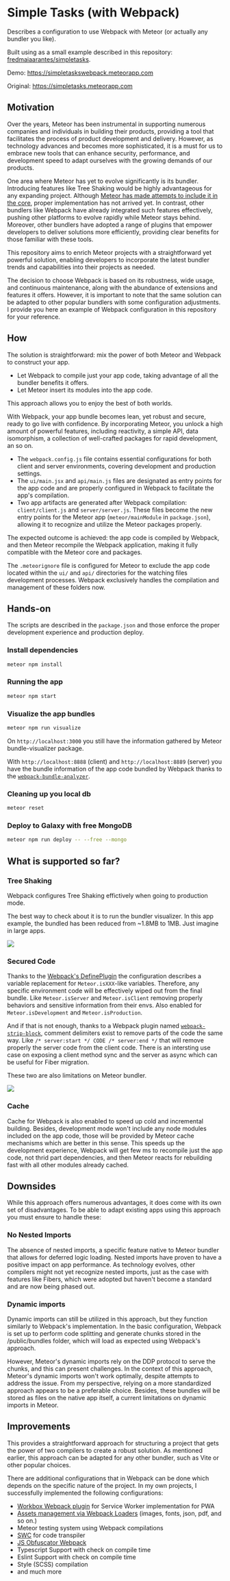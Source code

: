 # Simple Tasks (with Webpack)

Describes a configuration to use Webpack with Meteor (or actually any bundler you like).

Built using as a small example described in this repository: [fredmaiaarantes/simpletasks](https://github.com/fredmaiaarantes/simpletasks).

Demo: https://simpletaskswebpack.meteorapp.com

Original: https://simpletasks.meteorapp.com

## Motivation

Over the years, Meteor has been instrumental in supporting numerous companies and individuals in building their products, providing a tool that facilitates the process of product development and delivery. However, as technology advances and becomes more sophisticated, it is a must for us to embrace new tools that can enhance security, performance, and development speed to adapt ourselves with the growing demands of our products.

One area where Meteor has yet to evolve significantly is its bundler. Introducing features like Tree Shaking would be highly advantageous for any expanding project. Although [Meteor has made attempts to include it in the core](https://github.com/meteor/meteor/pull/11164), proper implementation has not arrived yet. In contrast, other bundlers like Webpack have already integrated such features effectively, pushing other platforms to evolve rapidly while Meteor stays behind. Moreover, other bundlers have adopted a range of plugins that empower developers to deliver solutions more efficiently, providing clear benefits for those familiar with these tools.

This repository aims to enrich Meteor projects with a straightforward yet powerful solution, enabling developers to incorporate the latest bundler trends and capabilities into their projects as needed.

The decision to choose Webpack is based on its robustness, wide usage, and continuous maintenance, along with the abundance of extensions and features it offers. However, it is important to note that the same solution can be adapted to other popular bundlers with some configuration adjustments. I provide you here an example of Webpack configuration in this repository for your reference.

## How

The solution is straightforward: mix the power of both Meteor and Webpack to construct your app.

- Let Webpack to compile just your app code, taking advantage of all the bundler benefits it offers.
- Let Meteor insert its modules into the app code.

This approach allows you to enjoy the best of both worlds.

With Webpack, your app bundle becomes lean, yet robust and secure, ready to go live with confidence. By incorporating Meteor, you unlock a high amount of powerful features, including reactivity, a simple API, data isomorphism, a collection of well-crafted packages for rapid development, an so on.

- The `webpack.config.js` file contains essential configurations for both client and server environments, covering development and production settings.
- The `ui/main.jsx` and `api/main.js` files are designated as entry points for the app code and are properly configured in Webpack to facilitate the app's compilation.
- Two app artifacts are generated after Webpack compilation: `client/client.js` and `server/server.js`. These files become the new entry points for the Meteor app (`meteor/mainModule` in `package.json`), allowing it to recognize and utilize the Meteor packages properly.

The expected outcome is achieved: the app code is compiled by Webpack, and then Meteor recompile the Webpack application, making it fully compatible with the Meteor core and packages.

The `.meteorignore` file is configured for Meteor to exclude the app code located within the `ui/` and `api/` directories for the watching files development processes. Webpack exclusively handles the compilation and management of these folders now.

## Hands-on

The scripts are described in the `package.json` and those enforce the proper development experience and production deploy.

### Install dependencies

```bash
meteor npm install
```

### Running the app

```bash
meteor npm start
```

### Visualize the app bundles

```bash
meteor npm run visualize
```

On `http://localhost:3000` you still have the information gathered by Meteor bundle-visualizer package.

With `http://localhost:8888` (client) and `http://localhost:8889` (server) you have the bundle information of the app code bundled by Webpack thanks to the [`webpack-bundle-analyzer`](https://www.npmjs.com/package/webpack-bundle-analyzer).

### Cleaning up you local db

```bash
meteor reset
```

### Deploy to Galaxy with free MongoDB

```bash
meteor npm run deploy -- --free --mongo
```

## What is supported so far?

### Tree Shaking

Webpack configures Tree Shaking effictively when going to production mode.

The best way to check about it is to run the bundler visualizer. In this app example, the bundled has been reduced from ~1.8MB to 1MB. Just imagine in large apps.

![](./README-Assets/tree-shaking.jpg)

### Secured Code

Thanks to the [Webpack's DefinePlugin](https://webpack.js.org/plugins/define-plugin/) the configuration describes a variable replacement for `Meteor.isXXX`-like variables. Therefore, any specific environment code will be effectively wiped out from the final bundle. Like `Meteor.isServer` and `Meteor.isClient` removing properly behaviors and sensitive information from their envs. Also enabled for `Meteor.isDevelopment` and `Meteor.isProduction`.

And if that is not enough, thanks to a Webpack plugin named [`webpack-strip-block`](https://www.npmjs.com/package/webpack-strip-block), comment delimiters exist to remove parts of the code the same way. Like `/* server:start */ CODE /* server:end */` that will remove properly the server code from the client code. There is an intersting use case on exposing a client method sync and the server as async which can be useful for Fiber migration.

These two are also limitations on Meteor bundler.

![](./README-Assets/secured-code.png)

### Cache

Cache for Webpack is also enabled to speed up cold and incremental building. Besides, development mode won't include any node modules included on the app code, those will be provided by Meteor cache mechanisms which are better in this sense. This speeds up the development experience, Webpack will get few ms to recompile just the app code, not thrid part dependencies, and then Meteor reacts for rebuilding fast with all other modules already cached.

## Downsides

While this approach offers numerous advantages, it does come with its own set of disadvantages. To be able to adapt existing apps using this approach you must ensure to handle these:

### No Nested Imports

The absence of nested imports, a specific feature native to Meteor bundler that allows for deferred logic loading. Nested imports have proven to have a positive impact on app performance. As technology evolves, other compilers might not yet recognize nested imports, just as the case with features like Fibers, which were adopted but haven't become a standard and are now being phased out.

### Dynamic imports

Dynamic imports can still be utilized in this approach, but they function similarly to Webpack's implementation. In the basic configuration, Webpack is set up to perform code splitting and generate chunks stored in the /public/bundles folder, which will load as expected using Webpack's approach.

However, Meteor's dynamic imports rely on the DDP protocol to serve the chunks, and this can present challenges. In the context of this approach, Meteor's dynamic imports won't work optimally, despite attempts to address the issue. From my perspective, relying on a more standardized approach appears to be a preferable choice. Besides, these bundles will be stored as files on the native app itself, a current limitations on dynamic imports in Meteor.

## Improvements

This provides a straightforward approach for structuring a project that gets the power of two compilers to create a robust solution. As mentioned earlier, this approach can be adapted for any other bundler, such as Vite or other popular choices.

There are additional configurations that in Webpack can be done which depends on the specific nature of the project. In my own projects, I successfully implemented the following configurations:

- [Workbox Webpack plugin](https://developer.chrome.com/docs/workbox/modules/workbox-webpack-plugin/) for Service Worker implementation for PWA
- [Assets management via Webpack Loaders](https://webpack.js.org/guides/asset-management/) (images, fonts, json, pdf, and so on.)
- Meteor testing system using Webpack compilations
- [SWC](https://swc.rs/) for code transpiler
- [JS Obfuscator Webpack](https://github.com/javascript-obfuscator/webpack-obfuscator)
- Typescript Support with check on compile time
- Eslint Support with check on compile time
- Style (SCSS) compilation
- and much more
